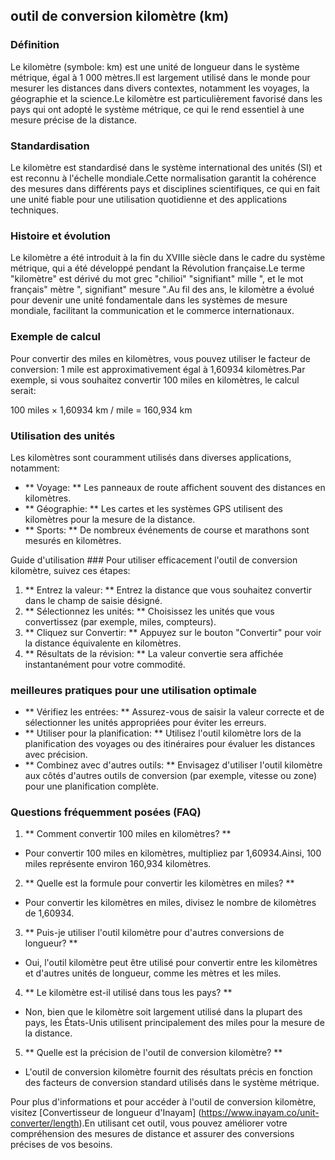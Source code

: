 ## outil de conversion kilomètre (km)

### Définition
Le kilomètre (symbole: km) est une unité de longueur dans le système métrique, égal à 1 000 mètres.Il est largement utilisé dans le monde pour mesurer les distances dans divers contextes, notamment les voyages, la géographie et la science.Le kilomètre est particulièrement favorisé dans les pays qui ont adopté le système métrique, ce qui le rend essentiel à une mesure précise de la distance.

### Standardisation
Le kilomètre est standardisé dans le système international des unités (SI) et est reconnu à l'échelle mondiale.Cette normalisation garantit la cohérence des mesures dans différents pays et disciplines scientifiques, ce qui en fait une unité fiable pour une utilisation quotidienne et des applications techniques.

### Histoire et évolution
Le kilomètre a été introduit à la fin du XVIIIe siècle dans le cadre du système métrique, qui a été développé pendant la Révolution française.Le terme "kilomètre" est dérivé du mot grec "chilioi" "signifiant" mille ", et le mot français" mètre ", signifiant" mesure ".Au fil des ans, le kilomètre a évolué pour devenir une unité fondamentale dans les systèmes de mesure mondiale, facilitant la communication et le commerce internationaux.

### Exemple de calcul
Pour convertir des miles en kilomètres, vous pouvez utiliser le facteur de conversion: 1 mile est approximativement égal à 1,60934 kilomètres.Par exemple, si vous souhaitez convertir 100 miles en kilomètres, le calcul serait:

100 miles × 1,60934 km / mile = 160,934 km

### Utilisation des unités
Les kilomètres sont couramment utilisés dans diverses applications, notamment:
- ** Voyage: ** Les panneaux de route affichent souvent des distances en kilomètres.
- ** Géographie: ** Les cartes et les systèmes GPS utilisent des kilomètres pour la mesure de la distance.
- ** Sports: ** De nombreux événements de course et marathons sont mesurés en kilomètres.

Guide d'utilisation ###
Pour utiliser efficacement l'outil de conversion kilomètre, suivez ces étapes:
1. ** Entrez la valeur: ** Entrez la distance que vous souhaitez convertir dans le champ de saisie désigné.
2. ** Sélectionnez les unités: ** Choisissez les unités que vous convertissez (par exemple, miles, compteurs).
3. ** Cliquez sur Convertir: ** Appuyez sur le bouton "Convertir" pour voir la distance équivalente en kilomètres.
4. ** Résultats de la révision: ** La valeur convertie sera affichée instantanément pour votre commodité.

### meilleures pratiques pour une utilisation optimale
- ** Vérifiez les entrées: ** Assurez-vous de saisir la valeur correcte et de sélectionner les unités appropriées pour éviter les erreurs.
- ** Utiliser pour la planification: ** Utilisez l'outil kilomètre lors de la planification des voyages ou des itinéraires pour évaluer les distances avec précision.
- ** Combinez avec d'autres outils: ** Envisagez d'utiliser l'outil kilomètre aux côtés d'autres outils de conversion (par exemple, vitesse ou zone) pour une planification complète.

### Questions fréquemment posées (FAQ)

1. ** Comment convertir 100 miles en kilomètres? **
- Pour convertir 100 miles en kilomètres, multipliez par 1,60934.Ainsi, 100 miles représente environ 160,934 kilomètres.

2. ** Quelle est la formule pour convertir les kilomètres en miles? **
- Pour convertir les kilomètres en miles, divisez le nombre de kilomètres de 1,60934.

3. ** Puis-je utiliser l'outil kilomètre pour d'autres conversions de longueur? **
- Oui, l'outil kilomètre peut être utilisé pour convertir entre les kilomètres et d'autres unités de longueur, comme les mètres et les miles.

4. ** Le kilomètre est-il utilisé dans tous les pays? **
- Non, bien que le kilomètre soit largement utilisé dans la plupart des pays, les États-Unis utilisent principalement des miles pour la mesure de la distance.

5. ** Quelle est la précision de l'outil de conversion kilomètre? **
- L'outil de conversion kilomètre fournit des résultats précis en fonction des facteurs de conversion standard utilisés dans le système métrique.

Pour plus d'informations et pour accéder à l'outil de conversion kilomètre, visitez [Convertisseur de longueur d'Inayam] (https://www.inayam.co/unit-converter/length).En utilisant cet outil, vous pouvez améliorer votre compréhension des mesures de distance et assurer des conversions précises de vos besoins.